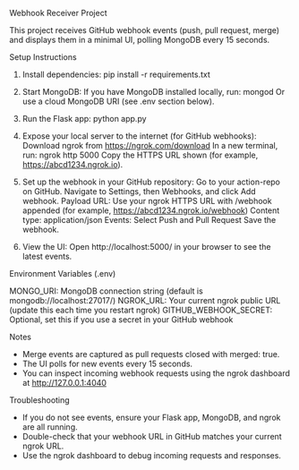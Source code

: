 Webhook Receiver Project

This project receives GitHub webhook events (push, pull request, merge) and displays them in a minimal UI, polling MongoDB every 15 seconds.

Setup Instructions

1. Install dependencies:
   pip install -r requirements.txt

2. Start MongoDB:
   If you have MongoDB installed locally, run: mongod
   Or use a cloud MongoDB URI (see .env section below).

3. Run the Flask app:
   python app.py

4. Expose your local server to the internet (for GitHub webhooks):
   Download ngrok from https://ngrok.com/download
   In a new terminal, run: ngrok http 5000
   Copy the HTTPS URL shown (for example, https://abcd1234.ngrok.io).

5. Set up the webhook in your GitHub repository:
   Go to your action-repo on GitHub.
   Navigate to Settings, then Webhooks, and click Add webhook.
   Payload URL: Use your ngrok HTTPS URL with /webhook appended (for example, https://abcd1234.ngrok.io/webhook)
   Content type: application/json
   Events: Select Push and Pull Request
   Save the webhook.

6. View the UI:
   Open http://localhost:5000/ in your browser to see the latest events.

Environment Variables (.env)

MONGO_URI: MongoDB connection string (default is mongodb://localhost:27017/)
NGROK_URL: Your current ngrok public URL (update this each time you restart ngrok)
GITHUB_WEBHOOK_SECRET: Optional, set this if you use a secret in your GitHub webhook

Notes

- Merge events are captured as pull requests closed with merged: true.
- The UI polls for new events every 15 seconds.
- You can inspect incoming webhook requests using the ngrok dashboard at http://127.0.0.1:4040

Troubleshooting

- If you do not see events, ensure your Flask app, MongoDB, and ngrok are all running.
- Double-check that your webhook URL in GitHub matches your current ngrok URL.
- Use the ngrok dashboard to debug incoming requests and responses.

